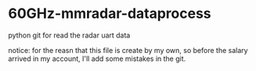 # 60GHz-mmradar-dataprocess
python git for read the radar uart data

notice: for the reasn that this file is create by my own, so before the salary arrived in my account, I'll add some mistakes in the git.
